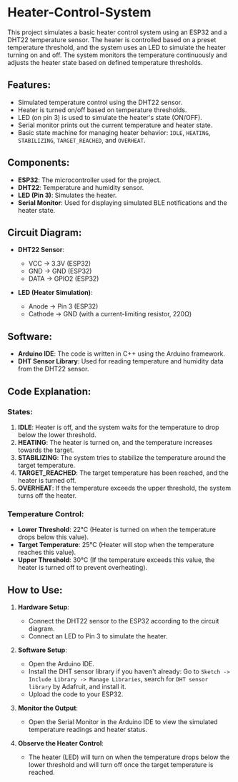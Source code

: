 # Heater-Control-System

This project simulates a basic heater control system using an ESP32 and a DHT22 temperature sensor. The heater is controlled based on a preset temperature threshold, and the system uses an LED to simulate the heater turning on and off. The system monitors the temperature continuously and adjusts the heater state based on defined temperature thresholds. 

## Features:
- Simulated temperature control using the DHT22 sensor.
- Heater is turned on/off based on temperature thresholds.
- LED (on pin 3) is used to simulate the heater's state (ON/OFF).
- Serial monitor prints out the current temperature and heater state.
- Basic state machine for managing heater behavior: `IDLE`, `HEATING`, `STABILIZING`, `TARGET_REACHED`, and `OVERHEAT`.

## Components:
- **ESP32**: The microcontroller used for the project.
- **DHT22**: Temperature and humidity sensor.
- **LED (Pin 3)**: Simulates the heater.
- **Serial Monitor**: Used for displaying simulated BLE notifications and the heater state.

## Circuit Diagram:
- **DHT22 Sensor**: 
  - VCC → 3.3V (ESP32)
  - GND → GND (ESP32)
  - DATA → GPIO2 (ESP32)
  
- **LED (Heater Simulation)**: 
  - Anode → Pin 3 (ESP32)
  - Cathode → GND (with a current-limiting resistor, 220Ω)

## Software:
- **Arduino IDE**: The code is written in C++ using the Arduino framework.
- **DHT Sensor Library**: Used for reading temperature and humidity data from the DHT22 sensor.

## Code Explanation:
### States:
1. **IDLE**: Heater is off, and the system waits for the temperature to drop below the lower threshold.
2. **HEATING**: The heater is turned on, and the temperature increases towards the target.
3. **STABILIZING**: The system tries to stabilize the temperature around the target temperature.
4. **TARGET_REACHED**: The target temperature has been reached, and the heater is turned off.
5. **OVERHEAT**: If the temperature exceeds the upper threshold, the system turns off the heater.

### Temperature Control:
- **Lower Threshold**: 22°C (Heater is turned on when the temperature drops below this value).
- **Target Temperature**: 25°C (Heater will stop when the temperature reaches this value).
- **Upper Threshold**: 30°C (If the temperature exceeds this value, the heater is turned off to prevent overheating).

## How to Use:
1. **Hardware Setup**:
   - Connect the DHT22 sensor to the ESP32 according to the circuit diagram.
   - Connect an LED to Pin 3 to simulate the heater.
   
2. **Software Setup**:
   - Open the Arduino IDE.
   - Install the DHT sensor library if you haven't already: Go to `Sketch -> Include Library -> Manage Libraries`, search for `DHT sensor library` by Adafruit, and install it.
   - Upload the code to your ESP32.
   
3. **Monitor the Output**:
   - Open the Serial Monitor in the Arduino IDE to view the simulated temperature readings and heater status.
   
4. **Observe the Heater Control**:
   - The heater (LED) will turn on when the temperature drops below the lower threshold and will turn off once the target temperature is reached.
